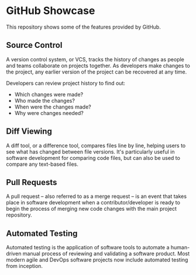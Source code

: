 # GitHub Showcase

This repository shows some of the features provided by GitHub.

## Source Control
A version control system, or VCS, tracks the history of changes as people and teams collaborate on projects together. As developers make changes to the project, any earlier version of the project can be recovered at any time.

Developers can review project history to find out:
- Which changes were made?
- Who made the changes?
- When were the changes made?
- Why were changes needed?


## Diff Viewing
A diff tool, or a difference tool, compares files line by line, helping users to see what has changed between file versions. It's particularly useful in software development for comparing code files, but can also be used to compare any text-based files.

## Pull Requests
A pull request – also referred to as a merge request – is an event that takes place in software development when a contributor/developer is ready to begin the process of merging new code changes with the main project repository.

## Automated Testing
Automated testing is the application of software tools to automate a human-driven manual process of reviewing and validating a software product. Most modern agile and DevOps software projects now include automated testing from inception.